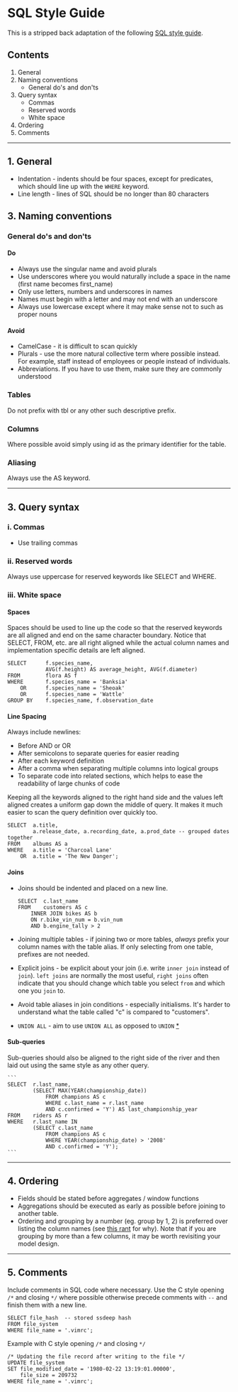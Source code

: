 # SQL Style Guide

This is a stripped back adaptation of the following [SQL style guide](https://www.sqlstyle.guide/).

## Contents

1. General
2. Naming conventions
    * General do's and don'ts
3. Query syntax
    * Commas
    * Reserved words
    * White space
4. Ordering
5. Comments

---

## 1. General

* Indentation - indents should be four spaces, except for predicates, which should line up with the `WHERE` keyword.
* Line length - lines of SQL should be no longer than 80 characters

## 3. Naming conventions

### General do's and don'ts

#### Do

* Always use the singular name and avoid plurals
* Use underscores where you would naturally include a space in the name (first name becomes first_name)
* Only use letters, numbers and underscores in names
* Names must begin with a letter and may not end with an underscore
* Always use lowercase except where it may make sense not to such as proper nouns

#### Avoid

* CamelCase - it is difficult to scan quickly
* Plurals - use the more natural collective term where possible instead. For example, staff instead of employees or people instead of individuals.
* Abbreviations. If you have to use them, make sure they are commonly understood

### Tables

Do not prefix with tbl or any other such descriptive prefix.

### Columns

Where possible avoid simply using id as the primary identifier for the table.

### Aliasing

Always use the AS keyword.

---

## 3. Query syntax

### i. Commas

* Use trailing commas

### ii. Reserved words

Always use uppercase for reserved keywords like SELECT and WHERE.

### iii. White space

#### Spaces

Spaces should be used to line up the code so that the reserved keywords are all aligned and end on the same character boundary.
Notice that SELECT, FROM, etc. are all right aligned while the actual column names and implementation specific details are left aligned.

    SELECT      f.species_name,
                AVG(f.height) AS average_height, AVG(f.diameter)
    FROM        flora AS f
    WHERE       f.species_name = 'Banksia'
        OR      f.species_name = 'Sheoak'
        OR      f.species_name = 'Wattle'
    GROUP BY    f.species_name, f.observation_date

#### Line Spacing

Always include newlines:

* Before AND or OR
* After semicolons to separate queries for easier reading
* After each keyword definition
* After a comma when separating multiple columns into logical groups
* To separate code into related sections, which helps to ease the readability of large chunks of code

Keeping all the keywords aligned to the right hand side and the values left aligned creates a uniform gap down the middle of query. It makes it much easier to scan the query definition over quickly too.

    SELECT  a.title,
            a.release_date, a.recording_date, a.prod_date -- grouped dates together
    FROM    albums AS a
    WHERE   a.title = 'Charcoal Lane'
        OR  a.title = 'The New Danger';

#### Joins

* Joins should be indented and placed on a new line.

    ```
    SELECT  c.last_name
    FROM    customers AS c
        INNER JOIN bikes AS b
        ON r.bike_vin_num = b.vin_num
        AND b.engine_tally > 2
    ```

* Joining multiple tables - if joining two or more tables, _always_ prefix your column names with the table alias. If only selecting from one table, prefixes are not needed.
* Explicit joins - be explicit about your join (i.e. write `inner join` instead of `join`). `left joins` are normally the most useful, `right joins` often indicate that you should change which table you select `from` and which one you `join` to.
* Avoid table aliases in join conditions - especially initialisms. It's harder to understand what the table called "c" is compared to "customers".
* `UNION ALL` - aim to use `UNION ALL` as opposed to `UNION` [*](http://docs.aws.amazon.com/redshift/latest/dg/c_example_unionall_query.html)
#### Sub-queries

Sub-queries should also be aligned to the right side of the river and then laid out using the same style as any other query.

    ```
    SELECT  r.last_name,
            (SELECT MAX(YEAR(championship_date))
                FROM champions AS c
                WHERE c.last_name = r.last_name
                AND c.confirmed = 'Y') AS last_championship_year
    FROM    riders AS r
    WHERE   r.last_name IN
            (SELECT c.last_name
                FROM champions AS c
                WHERE YEAR(championship_date) > '2008'
                AND c.confirmed = 'Y');
    ```

---

## 4. Ordering

* Fields should be stated before aggregates / window functions
* Aggregations should be executed as early as possible before joining to another table.
* Ordering and grouping by a number (eg. group by 1, 2) is preferred over listing the column names (see [this rant](https://blog.getdbt.com/write-better-sql-a-defense-of-group-by-1/) for why). Note that if you are grouping by more than a few columns, it may be worth revisiting your model design.

---

## 5. Comments

Include comments in SQL code where necessary. Use the C style opening `/*` and closing `*/` where possible otherwise precede comments with `--` and finish them with a new line.

    SELECT file_hash  -- stored ssdeep hash
    FROM file_system
    WHERE file_name = '.vimrc';

Example with C style opening `/*` and closing `*/`

    /* Updating the file record after writing to the file */
    UPDATE file_system
    SET file_modified_date = '1980-02-22 13:19:01.00000',
        file_size = 209732
    WHERE file_name = '.vimrc';
